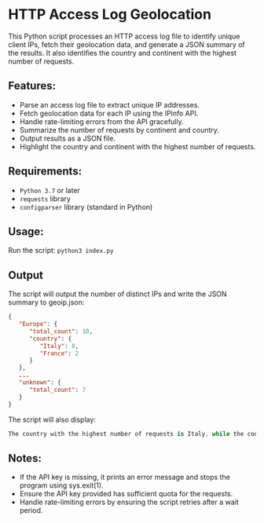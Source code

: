 # HTTP Access Log Geolocation

This Python script processes an HTTP access log file to identify unique client IPs, fetch their geolocation data, and generate a JSON summary of the results. It also identifies the country and continent with the highest number of requests.

## Features: 
- Parse an access log file to extract unique IP addresses.
- Fetch geolocation data for each IP using the IPinfo API.
- Handle rate-limiting errors from the API gracefully.
- Summarize the number of requests by continent and country.
- Output results as a JSON file.
- Highlight the country and continent with the highest number of requests.

## Requirements:
- `Python 3.7` or later
- `requests` library
- `configparser` library (standard in Python)

## Usage: 
Run the script: `python3 index.py`

## Output
The script will output the number of distinct IPs and write the JSON summary to geoip.json:
```json
{
   "Europe": {
      "total_count": 10,
      "country": {
         "Italy": 8,
         "France": 2
      }
   },
   ...
   "unknown": {
      "total_count": 7
   }
}
```
The script will also display:
```csharp
The country with the highest number of requests is Italy, while the continent is Europe.
```

## Notes:
- If the API key is missing, it prints an error message and stops the program using sys.exit(1). 
- Ensure the API key provided has sufficient quota for the requests.
- Handle rate-limiting errors by ensuring the script retries after a wait period.
